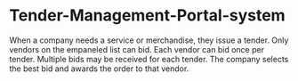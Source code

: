 # Tender-Management-Portal-system
When a company needs a service or merchandise, they issue a tender. Only vendors on the empaneled list can bid. Each vendor can bid once per tender. Multiple bids may be received for each tender. The company selects the best bid and awards the order to that vendor.
